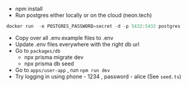 - npm install
- Run postgres either locally or on the cloud (neon.tech)

```jsx
docker run  -e POSTGRES_PASSWORD=secret -d -p 5432:5432 postgres
```

- Copy over all .env.example files to .env
- Update .env files everywhere with the right db url
- Go to `packages/db`
  - npx prisma migrate dev
  - npx prisma db seed
- Go to `apps/user-app` , run `npm run dev`
- Try logging in using phone - 1234 , password - alice (See `seed.ts`)

